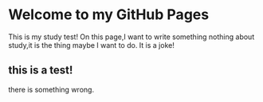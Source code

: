 # Welcome to  my GitHub Pages
This is my study test!
On this page,I want to write something nothing about study,it is the thing maybe I want to do.
It is a joke!

## this is a test!

there is something wrong.
